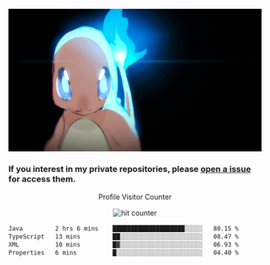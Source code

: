 [gif]: https://raw.githubusercontent.com/uysalserkan/uysalserkan/master/charmander-2.gif

![gif]

### If you interest in my private repositories, please [open a issue](https://github.com/uysalserkan/uysalserkan/issues) for access them.


<div align="center">
<p>Profile Visitor Counter</p>
<img src="https://profile-counter.glitch.me/uysalserkan/count.svg" alt="hit counter" align="center">
</div>

<!--START_SECTION:waka-->
```text
Java         2 hrs 6 mins    ████████████████████░░░░░   80.15 % 
TypeScript   13 mins         ██░░░░░░░░░░░░░░░░░░░░░░░   08.47 % 
XML          10 mins         █▓░░░░░░░░░░░░░░░░░░░░░░░   06.93 % 
Properties   6 mins          █░░░░░░░░░░░░░░░░░░░░░░░░   04.40 % 
```
<!--END_SECTION:waka-->
